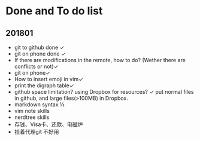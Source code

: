 # Done and To do list
## 201801
  * git to github done ✓
  * git on phone done ✓
  * If there are modifications in the remote, how to do? (Wether there are conflicts or not)✓
  * git on phone✓
  *  How to insert emoji in vim✓
  * print the digraph table✓
  * github space limitation? using Dropbox for resources? ✓
      put normal files in github, and large files(>100MB) in Dropbox.
  * markdown syntax   ⅕
  * vim note skills 
  * nerdtree skills
  * 存钱、Visa卡、还款、电磁炉
  * 挂着代理git 不好用